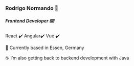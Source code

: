 ### Rodrigo Normando 🤖



##### Frontend Developer  ⌨️



React ✔️
Angular✔️
Vue ✔️



🔭 Currently based in Essen, Germany

☕️ I’m also getting back to backend development with Java

